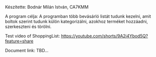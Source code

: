Készítette: Bodnár Milán István, CA7KMM

A program célja:
A programban több bevásárló listát tudunk kezelni, amit boltok szerint tudunk külön kategorizálni, azokhoz terméket hozzáadni, szerkeszteni és törölni.

Test video of ShoppingList:
https://youtube.com/shorts/9A2j4Ybod5Q?feature=share

Document link:
TBD...
